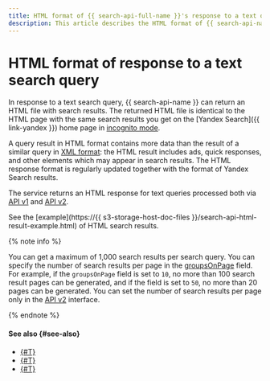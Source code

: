 ```yaml
---
title: HTML format of {{ search-api-full-name }}'s response to a text query
description: This article describes the HTML format of {{ search-api-name }}'s response to a text search query.
---
```


# HTML format of response to a text search query

In response to a text search query, {{ search-api-name }} can return an HTML file with search results. The returned HTML file is identical to the HTML page with the same search results you get on the [Yandex Search]({{ link-yandex }}) home page in [incognito mode](https://en.wikipedia.org/wiki/Private_browsing).

A query result in HTML format contains more data than the result of a similar query in [XML format](./response.md): the HTML result includes ads, quick responses, and other elements which may appear in search results. The HTML response format is regularly updated together with the format of Yandex Search results.

The service returns an HTML response for text queries processed both via [API v1](./index.md#api-v1) and [API v2](./index.md#api-v2).

See the [example](https://{{ s3-storage-host-doc-files }}/search-api-html-result-example.html) of HTML search results.

{% note info %}

You can get a maximum of 1,000 search results per search query. You can specify the number of search results per page in the [groupsOnPage](./web-search#parameters) field. For example, if the `groupsOnPage` field is set to `10`, no more than 100 search result pages can be generated, and if the field is set to `50`, no more than 20 pages can be generated. You can set the number of search results per page only in the [API v2](./index.md#api-v2) interface.

{% endnote %}

#### See also {#see-also}

* [{#T}](../operations/web-search-sync.md)
* [{#T}](../operations/web-search.md)
* [{#T}](./web-search.md)